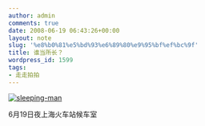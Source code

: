 ```yaml
---
author: admin
comments: true
date: 2008-06-19 06:43:26+00:00
layout: note
slug: '%e8%b0%81%e5%bd%93%e6%89%80%e9%95%bf%ef%bc%9f'
title: 谁当所长？
wordpress_id: 1599
tags:
- 走走拍拍
---
```


[![sleeping-man](http://pic.yupoo.com/ctb.my/649465bd724b/medium.jpg)](http://www.yupoo.com/photos/view?id=ff8080811a9c0286011a9f81a12e1762)

6月19日夜上海火车站候车室
